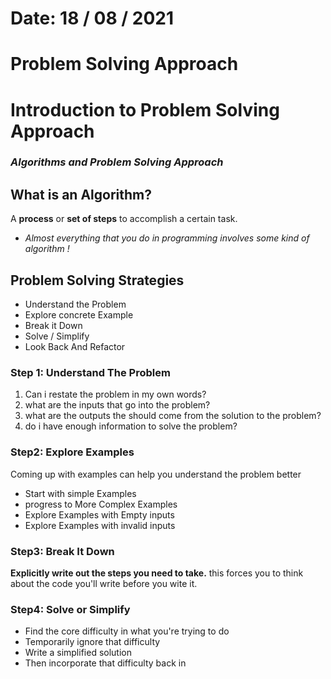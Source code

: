 # Date: 18 / 08 / 2021

# Problem Solving Approach

# Introduction to Problem Solving Approach

### _Algorithms and Problem Solving Approach_

## What is an **Algorithm**?

A **process** or **set of steps** to accomplish a certain task. <br>

- _Almost everything that you do in programming involves some kind of algorithm !_

## Problem Solving Strategies

- Understand the Problem
- Explore concrete Example
- Break it Down
- Solve / Simplify
- Look Back And Refactor

### Step 1: Understand The Problem

1. Can i restate the problem in my own words?
2. what are the inputs that go into the problem?
3. what are the outputs the should come from the solution to the problem?
4. do i have enough information to solve the problem?

### Step2: Explore Examples

Coming up with examples can help you understand the problem better
<br>

- Start with simple Examples
- progress to More Complex Examples
- Explore Examples with Empty inputs
- Explore Examples with invalid inputs

### Step3: Break It Down

**Explicitly write out the steps you need to take.**
this forces you to think about the code you'll write before you wite it.

### Step4: Solve or Simplify

- Find the core difficulty in what you're trying to do
- Temporarily ignore that difficulty
- Write a simplified solution
- Then incorporate that difficulty back in
